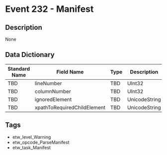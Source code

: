 # Event 232 - Manifest

## Description
None

## Data Dictionary
|Standard Name|Field Name|Type|Description|Sample Value|
|---|---|---|---|---|
|TBD|lineNumber|TBD|UInt32|None|None|
|TBD|columnNumber|TBD|UInt32|None|None|
|TBD|ignoredElement|TBD|UnicodeString|None|None|
|TBD|xpathToRequiredChildElement|TBD|UnicodeString|None|None|

## Tags
* etw_level_Warning
* etw_opcode_ParseManifest
* etw_task_Manifest